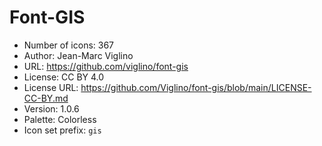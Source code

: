 # Font-GIS

- Number of icons: 367
- Author: Jean-Marc Viglino
- URL: https://github.com/viglino/font-gis
- License: CC BY 4.0
- License URL: https://github.com/Viglino/font-gis/blob/main/LICENSE-CC-BY.md
- Version: 1.0.6
- Palette: Colorless
- Icon set prefix: `gis`
